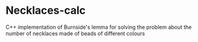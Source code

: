 # Necklaces-calc
C++ implementation of Burnside's lemma for solving the problem about the number of necklaces made of beads of different colours
